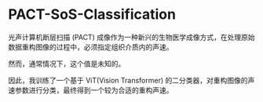 # PACT-SoS-Classification
光声计算机断层扫描 (PACT) 成像作为一种新兴的生物医学成像方式，在处理原始数据重构图像的过程中，必须指定组织介质内的声速。

然而，通常情况下，这个值是未知的。

因此，我训练了一个基于 ViT(Vision Transformer) 的二分类器，对重构图像的声速参数进行分类，最终得到一个较为合适的重构声速。
